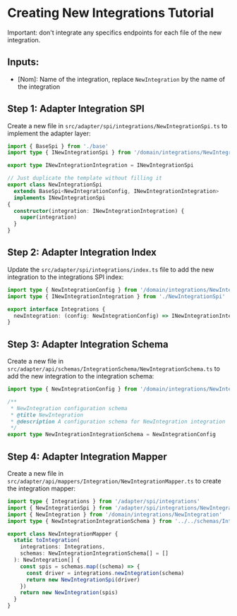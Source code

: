 # Creating New Integrations Tutorial

Important: don't integrate any specifics endpoints for each file of the new integration.

## Inputs:

- [Nom]: Name of the integration, replace `NewIntegration` by the name of the integration

## Step 1: Adapter Integration SPI

Create a new file in `src/adapter/spi/integrations/NewIntegrationSpi.ts` to implement the adapter layer:

```typescript
import { BaseSpi } from './base'
import type { INewIntegrationSpi } from '/domain/integrations/NewIntegration/INewIntegrationSpi'

export type INewIntegrationIntegration = INewIntegrationSpi

// Just duplicate the template without filling it
export class NewIntegrationSpi
  extends BaseSpi<NewIntegrationConfig, INewIntegrationIntegration>
  implements INewIntegrationSpi
{
  constructor(integration: INewIntegrationIntegration) {
    super(integration)
  }
}
```

## Step 2: Adapter Integration Index

Update the `src/adapter/spi/integrations/index.ts` file to add the new integration to the integrations SPI index:

```typescript
import type { NewIntegrationConfig } from '/domain/integrations/NewIntegration/NewIntegrationConfig'
import type { INewIntegrationIntegration } from './NewIntegrationSpi'

export interface Integrations {
  newIntegration: (config: NewIntegrationConfig) => INewIntegrationIntegration
}
```

## Step 3: Adapter Integration Schema

Create a new file in `src/adapter/api/schemas/IntegrationSchema/NewIntegrationSchema.ts` to add the new integration to the integration schema:

```typescript
import type { NewIntegrationConfig } from '/domain/integrations/NewIntegration'

/**
 * NewIntegration configuration schema
 * @title NewIntegration
 * @description A configuration schema for NewIntegration integration
 */
export type NewIntegrationIntegrationSchema = NewIntegrationConfig
```

## Step 4: Adapter Integration Mapper

Create a new file in `src/adapter/api/mappers/Integration/NewIntegrationMapper.ts` to create the integration mapper:

```typescript
import type { Integrations } from '/adapter/spi/integrations'
import { NewIntegrationSpi } from '/adapter/spi/integrations/NewIntegrationSpi'
import { NewIntegration } from '/domain/integrations/NewIntegration'
import type { NewIntegrationIntegrationSchema } from '../../schemas/IntegrationSchema/NewIntegrationSchema'

export class NewIntegrationMapper {
  static toIntegration(
    integrations: Integrations,
    schemas: NewIntegrationIntegrationSchema[] = []
  ): NewIntegration[] {
    const spis = schemas.map((schema) => {
      const driver = integrations.newIntegration(schema)
      return new NewIntegrationSpi(driver)
    })
    return new NewIntegration(spis)
  }
}
```
